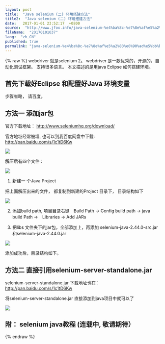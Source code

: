 ```yaml
---
layout: post
title:  "Java selenium (二) 环境搭建方法"
title2:  "Java selenium (二) 环境搭建方法"
date:   2017-01-01 23:52:17  +0800
source:  "http://www.jfox.info/java-selenium-%e4%ba%8c-%e7%8e%af%e5%a2%83%e6%90%ad%e5%bb%ba%e6%96%b9%e6%b3%95.html"
fileName:  "20170101037"
lang:  "zh_CN"
published: true
permalink: "java-selenium-%e4%ba%8c-%e7%8e%af%e5%a2%83%e6%90%ad%e5%bb%ba%e6%96%b9%e6%b3%95.html"
---
```

{% raw %}
webdriver 就是selenium 2。 webdriver 是一款优秀的，开源的，自动化测试框架。 支持很多语言。 本文描述的是用java Eclipse 如何搭建环境。 

##  首先下载好Eclipse 和配置好Java 环境变量 

 步骤省略， 请百度。 

##  方法一 添加jar包 

 官方下载地址： http://www.seleniumhq.org/download/ 

 官方地址经常被墙, 也可以到我百度网盘中下载:　http://pan.baidu.com/s/1c1tD6Kw 

![](/wp-content/uploads/2017/07/1499007681.html_.png)

 解压后有四个文件： 

![](/wp-content/uploads/2017/07/1499007683.html_.png)

 1. 新建一 个Java Project 

 把上面解压出来的文件， 都复制到新建的Project 目录下， 目录结构如下 

![](/wp-content/uploads/2017/07/1499007686.html_.png)

 2. 添加build path, 项目目录右键　Build Path -> Config build path -> java build Path ->　Libraries -> Add JARs 

 3. 把libs 文件夹下的jar包，全部添加上，再添加 selenium-java-2.44.0-src.jar和selenium-java-2.44.0.jar 

![](/wp-content/uploads/2017/07/1499007687.html_.png)

 添加成功后，目录结构如下。 

##  方法二 直接引用selenium-server-standalone.jar 

 selenium-server-standalone.jar 下载地址也在： http://pan.baidu.com/s/1c1tD6Kw 

 将selenium-server-standalone.jar 直接添加到java项目中就可以了 

![](/wp-content/uploads/2017/07/1499007689.html_.png)

##  附： selenium java教程 (连载中, 敬请期待）
{% endraw %}
